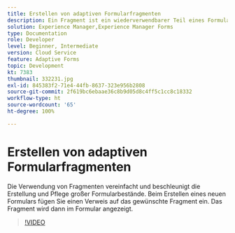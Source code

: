 ```yaml
---
title: Erstellen von adaptiven Formularfragmenten
description: Ein Fragment ist ein wiederverwendbarer Teil eines Formulars. Beispielsweise kann ein Fragment einen Adressblock oder Copyright-Informationen enthalten.
solution: Experience Manager,Experience Manager Forms
type: Documentation
role: Developer
level: Beginner, Intermediate
version: Cloud Service
feature: Adaptive Forms
topic: Development
kt: 7383
thumbnail: 332231.jpg
exl-id: 845383f2-71e4-44fb-8637-323e956b2808
source-git-commit: 2f619bc6ebaae36c8b9d05d8c4ff5c1cc8c18332
workflow-type: ht
source-wordcount: '65'
ht-degree: 100%

---
```


# Erstellen von adaptiven Formularfragmenten

Die Verwendung von Fragmenten vereinfacht und beschleunigt die Erstellung und Pflege großer Formularbestände. Beim Erstellen eines neuen Formulars fügen Sie einen Verweis auf das gewünschte Fragment ein. Das Fragment wird dann im Formular angezeigt.

>[!VIDEO](https://video.tv.adobe.com/v/332231?quality=12&learn=on)
